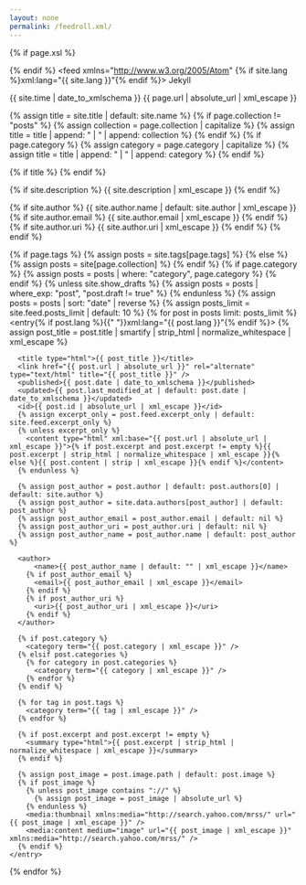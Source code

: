```yaml
---
layout: none
permalink: /feedroll.xml/
---
```

<?xml version="1.0" encoding="utf-8"?>
{% if page.xsl %}
  <?xml-stylesheet type="text/xml" href="{{ '/feed.xslt.xml' | absolute_url }}"?>
{% endif %}
<feed xmlns="http://www.w3.org/2005/Atom" {% if site.lang %}xml:lang="{{ site.lang }}"{% endif %}>
  <generator uri="https://jekyllrb.com/" version="{{ jekyll.version }}">Jekyll</generator>
  <link href="{{ page.url | absolute_url }}" rel="self" type="application/atom+xml" />
  <link href="{{ '/' | absolute_url }}" rel="alternate" type="text/html" {% if site.lang %}hreflang="{{ site.lang }}" {% endif %}/>
  <updated>{{ site.time | date_to_xmlschema }}</updated>
  <id>{{ page.url | absolute_url | xml_escape }}</id>

  {% assign title = site.title | default: site.name %}
  {% if page.collection != "posts" %}
    {% assign collection = page.collection | capitalize %}
    {% assign title = title | append: " | " | append: collection %}
  {% endif %}
  {% if page.category %}
    {% assign category = page.category | capitalize %}
    {% assign title = title | append: " | " | append: category %}
  {% endif %}

  {% if title %}
    <title type="html">{{ title | smartify | xml_escape }}</title>
  {% endif %}

  {% if site.description %}
    <subtitle>{{ site.description | xml_escape }}</subtitle>
  {% endif %}

  {% if site.author %}
    <author>
        <name>{{ site.author.name | default: site.author | xml_escape }}</name>
      {% if site.author.email %}
        <email>{{ site.author.email | xml_escape }}</email>
      {% endif %}
      {% if site.author.uri %}
        <uri>{{ site.author.uri | xml_escape }}</uri>
      {% endif %}
    </author>
  {% endif %}

  {% if page.tags %}
    {% assign posts = site.tags[page.tags] %}
  {% else %}
    {% assign posts = site[page.collection] %}
  {% endif %}
  {% if page.category %}
    {% assign posts = posts | where: "category", page.category %}
  {% endif %}
  {% unless site.show_drafts %}
    {% assign posts = posts | where_exp: "post", "post.draft != true" %}
  {% endunless %}
  {% assign posts = posts | sort: "date" | reverse %}
  {% assign posts_limit = site.feed.posts_limit | default: 10 %}
  {% for post in posts limit: posts_limit %}
    <entry{% if post.lang %}{{" "}}xml:lang="{{ post.lang }}"{% endif %}>
      {% assign post_title = post.title | smartify | strip_html | normalize_whitespace | xml_escape %}

      <title type="html">{{ post_title }}</title>
      <link href="{{ post.url | absolute_url }}" rel="alternate" type="text/html" title="{{ post_title }}" />
      <published>{{ post.date | date_to_xmlschema }}</published>
      <updated>{{ post.last_modified_at | default: post.date | date_to_xmlschema }}</updated>
      <id>{{ post.id | absolute_url | xml_escape }}</id>
      {% assign excerpt_only = post.feed.excerpt_only | default: site.feed.excerpt_only %}
      {% unless excerpt_only %}
        <content type="html" xml:base="{{ post.url | absolute_url | xml_escape }}">{% if post.excerpt and post.excerpt != empty %}{{ post.excerpt | strip_html | normalize_whitespace | xml_escape }}{% else %}{{ post.content | strip | xml_escape }}{% endif %}</content>
      {% endunless %}

      {% assign post_author = post.author | default: post.authors[0] | default: site.author %}
      {% assign post_author = site.data.authors[post_author] | default: post_author %}
      {% assign post_author_email = post_author.email | default: nil %}
      {% assign post_author_uri = post_author.uri | default: nil %}
      {% assign post_author_name = post_author.name | default: post_author %}

      <author>
          <name>{{ post_author_name | default: "" | xml_escape }}</name>
        {% if post_author_email %}
          <email>{{ post_author_email | xml_escape }}</email>
        {% endif %}
        {% if post_author_uri %}
          <uri>{{ post_author_uri | xml_escape }}</uri>
        {% endif %}
      </author>

      {% if post.category %}
        <category term="{{ post.category | xml_escape }}" />
      {% elsif post.categories %}
        {% for category in post.categories %}
          <category term="{{ category | xml_escape }}" />
        {% endfor %}
      {% endif %}

      {% for tag in post.tags %}
        <category term="{{ tag | xml_escape }}" />
      {% endfor %}

      {% if post.excerpt and post.excerpt != empty %}
        <summary type="html">{{ post.excerpt | strip_html | normalize_whitespace | xml_escape }}</summary>
      {% endif %}

      {% assign post_image = post.image.path | default: post.image %}
      {% if post_image %}
        {% unless post_image contains "://" %}
          {% assign post_image = post_image | absolute_url %}
        {% endunless %}
        <media:thumbnail xmlns:media="http://search.yahoo.com/mrss/" url="{{ post_image | xml_escape }}" />
        <media:content medium="image" url="{{ post_image | xml_escape }}" xmlns:media="http://search.yahoo.com/mrss/" />
      {% endif %}
    </entry>
  {% endfor %}
</feed>